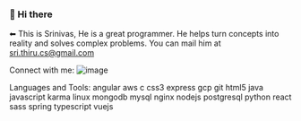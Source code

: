 ### 🤖 Hi there

⬅ This is Srinivas, He is a great programmer. He helps turn concepts into reality and solves complex problems.
You can mail him at sri.thiru.cs@gmail.com



Connect with me:
![image](https://github.com/Srinivas-Thiru/Srinivas-Thiru/assets/110653801/6b1c9bd4-7b9e-45ee-b507-ddf1c5ae23e7)


Languages and Tools:
angular aws c css3 express gcp git html5 java javascript karma linux mongodb mysql nginx nodejs postgresql python react sass spring typescript vuejs





<!--
**Srinivas-Thiru/Srinivas-Thiru** is a ✨ _special_ ✨ repository because its `README.md` (this file) appears on your GitHub profile.

Here are some ideas to get you started:

- 🔭 I’m currently working on ...
- 🌱 I’m currently learning ...
- 👯 I’m looking to collaborate on ...
- 🤔 I’m looking for help with ...
- 💬 Ask me about ...
- 📫 How to reach m e: ...
- 😄 Pronouns: ...
- ⚡ Fun fact: ...  
-->
